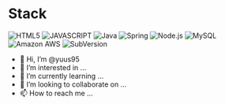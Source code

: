 # Stack  

<img alt="HTML5" src ="https://img.shields.io/badge/HTML5-FD393B.svg?&style=for-the-badge&logo=html&logoColor=white"/>
<img alt="JAVASCRIPT" src ="https://img.shields.io/badge/JavaScript-F7DF1E.svg?&style=for-the-badge&logo=javascript&logoColor=white"/>
<img alt="Java" src ="https://img.shields.io/badge/Java-007396.svg?&style=for-the-badge&logo=Java&logoColor=white"/>
<img alt="Spring" src ="https://img.shields.io/badge/Spring-6DB33F.svg?&style=for-the-badge&logo=Spring&logoColor=white"/>
<img alt="Node.js" src ="https://img.shields.io/badge/Node.js-339933.svg?&style=for-the-badge&logo=Node.js&logoColor=white"/>
<img alt="MySQL" src ="https://img.shields.io/badge/MySQL-4479A1.svg?&style=for-the-badge&logo=MySQL&logoColor=white"/>
<img alt="Amazon AWS" src ="https://img.shields.io/badge/AmazonAWS-232F3E.svg?&style=for-the-badge&logo=Amazon AWS&logoColor=white"/>
<img alt="SubVersion" src ="https://img.shields.io/badge/SubVersion-809CC9.svg?&style=for-the-badge&logo=SubVersion&logoColor=white"/>

- 👋 Hi, I’m @yuus95
- 👀 I’m interested in ...
- 🌱 I’m currently learning ...
- 💞️ I’m looking to collaborate on ...
- 📫 How to reach me ...

<!---
yuus95/yuus95 is a ✨ special ✨ repository because its `README.md` (this file) appears on your GitHub profile.
You can click the Preview link to take a look at your changes.
--->
